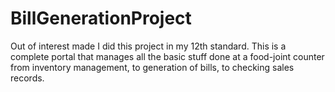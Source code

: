 BillGenerationProject
=====================

Out of interest made I did this project in my 12th standard. This is a complete portal that manages all the basic stuff done at a food-joint counter from inventory management, to generation of bills, to checking sales records.
